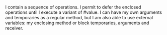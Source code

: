 I contain a sequence of operations. I permit to defer the enclosed operations until I execute a variant of #value. I can have my own arguments and temporaries as a regular method, but I am also able to use external variables: my enclosing method or block temporaries, arguments and receiver.